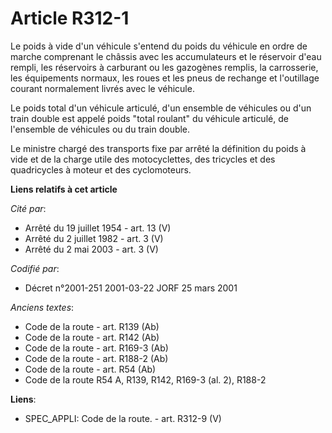 # Article R312-1

Le poids à vide d'un véhicule s'entend du poids du véhicule en ordre de marche comprenant le châssis avec les accumulateurs
et le réservoir d'eau rempli, les réservoirs à carburant ou les gazogènes remplis, la carrosserie, les équipements normaux,
les roues et les pneus de rechange et l'outillage courant normalement livrés avec le véhicule.

Le poids total d'un véhicule articulé, d'un ensemble de véhicules ou d'un train double est appelé poids "total roulant" du
véhicule articulé, de l'ensemble de véhicules ou du train double.

Le ministre chargé des transports fixe par arrêté la définition du poids à vide et de la charge utile des motocyclettes, des
tricycles et des quadricycles à moteur et des cyclomoteurs.

**Liens relatifs à cet article**

_Cité par_:

  - Arrêté du 19 juillet 1954 - art. 13 (V)
  - Arrêté du 2 juillet 1982 - art. 3 (V)
  - Arrêté du 2 mai 2003 - art. 3 (V)

_Codifié par_:

  - Décret n°2001-251 2001-03-22 JORF 25 mars 2001

_Anciens textes_:

  - Code de la route - art. R139 (Ab)
  - Code de la route - art. R142 (Ab)
  - Code de la route - art. R169-3 (Ab)
  - Code de la route - art. R188-2 (Ab)
  - Code de la route - art. R54 (Ab)
  - Code de la route R54 A, R139, R142, R169-3 (al. 2), R188-2

**Liens**:

  - SPEC_APPLI: Code de la route. - art. R312-9 (V)
